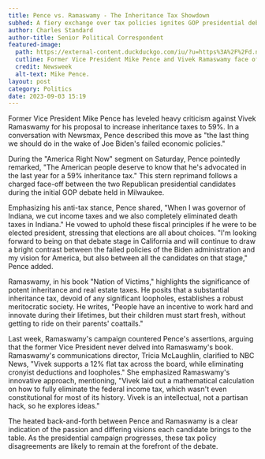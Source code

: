 ```yaml
---
title: Pence vs. Ramaswamy - The Inheritance Tax Showdown
subhed: A fiery exchange over tax policies ignites GOP presidential debate
author: Charles Standard
author-title: Senior Political Correspondent
featured-image: 
  path: https://external-content.duckduckgo.com/iu/?u=https%3A%2F%2Fd.newsweek.com%2Fen%2Ffull%2F1543108%2Fmike-pence.jpg&f=1&nofb=1&ipt=cec66e59a909ae63b7dd9108e349a8e2656f0f89dc532c0a5459a43de4fcddb1&ipo=images
  cutline: Former Vice President Mike Pence and Vivek Ramaswamy face off on tax policies.
  credit: Newsweek
  alt-text: Mike Pence.
layout: post
category: Politics
date: 2023-09-03 15:19
---
```


Former Vice President Mike Pence has leveled heavy criticism against Vivek Ramaswamy for his proposal to increase inheritance taxes to 59%. In a conversation with Newsmax, Pence described this move as "the last thing we should do in the wake of Joe Biden's failed economic policies."

During the "America Right Now" segment on Saturday, Pence pointedly remarked, "The American people deserve to know that he's advocated in the last year for a 59% inheritance tax." This stern reprimand follows a charged face-off between the two Republican presidential candidates during the initial GOP debate held in Milwaukee.

Emphasizing his anti-tax stance, Pence shared, "When I was governor of Indiana, we cut income taxes and we also completely eliminated death taxes in Indiana." He vowed to uphold these fiscal principles if he were to be elected president, stressing that elections are all about choices. "I'm looking forward to being on that debate stage in California and will continue to draw a bright contrast between the failed policies of the Biden administration and my vision for America, but also between all the candidates on that stage," Pence added.

Ramaswamy, in his book "Nation of Victims," highlights the significance of potent inheritance and real estate taxes. He posits that a substantial inheritance tax, devoid of any significant loopholes, establishes a robust meritocratic society. He writes, "People have an incentive to work hard and innovate during their lifetimes, but their children must start fresh, without getting to ride on their parents' coattails."

Last week, Ramaswamy's campaign countered Pence's assertions, arguing that the former Vice President never delved into Ramaswamy's book. Ramaswamy's communications director, Tricia McLaughlin, clarified to NBC News, "Vivek supports a 12% flat tax across the board, while eliminating cronyist deductions and loopholes." She emphasized Ramaswamy's innovative approach, mentioning, "Vivek laid out a mathematical calculation on how to fully eliminate the federal income tax, which wasn't even constitutional for most of its history. Vivek is an intellectual, not a partisan hack, so he explores ideas."

The heated back-and-forth between Pence and Ramaswamy is a clear indication of the passion and differing visions each candidate brings to the table. As the presidential campaign progresses, these tax policy disagreements are likely to remain at the forefront of the debate.
